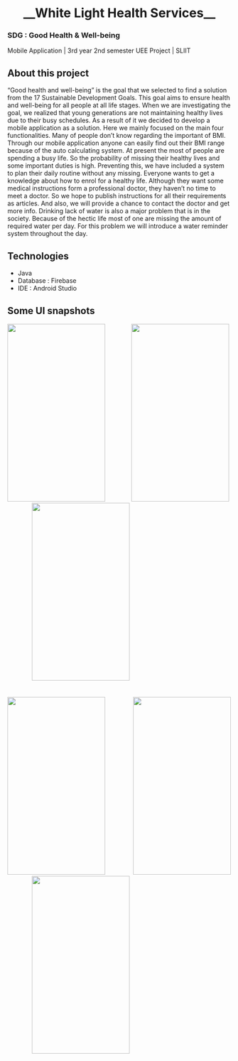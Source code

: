 <h1 align="center">__White Light Health Services__</h1>

### SDG : Good Health & Well-being
Mobile Application |  3rd year 2nd semester UEE Project | SLIIT 

<h2>About this project</h2>
“Good health and well-being” is the goal that we selected to find a solution from the 17 Sustainable Development Goals. This goal aims to ensure health and well-being for all people at all life stages. When we are investigating the goal, we realized that young generations are not maintaining healthy lives due to their busy schedules. As a result of it we decided to develop a mobile application as a solution. Here we mainly focused on the main four functionalities. Many of people don’t know regarding the important of BMI. Through our mobile application anyone can easily find out their BMI range because of the auto calculating system. At present the most of people are spending a busy life. So the probability of missing their healthy lives and some important duties is high. Preventing this, we have included a system to plan their daily routine without any missing. Everyone wants to get a knowledge about how to enrol for a healthy life. Although they want some medical instructions form a professional doctor, they haven’t no time to meet a doctor. So we hope to publish instructions for all their requirements as articles. And also, we will provide a chance to contact the doctor and get more info. Drinking lack of water is also a major problem that is in the society. Because of the hectic life most of one are missing the amount of required water per day. For this problem we will introduce a water reminder system throughout the day.

<h2>Technologies</h2>

- Java
-  Database : Firebase
-  IDE : Android Studio

<h2>Some UI snapshots </h2>


<img src="https://user-images.githubusercontent.com/87439553/201503761-601bb0d6-6086-4cff-b57b-5246b3d4cd11.jpg" width="220" height="400"/>&nbsp;&nbsp;&nbsp;&nbsp;&nbsp;&nbsp;&nbsp;&nbsp;&nbsp;&nbsp;&nbsp;&nbsp;&nbsp;&nbsp; <img src="https://user-images.githubusercontent.com/87439553/201503836-91610af6-218e-4401-9e92-3c43f3b531c6.jpg" width="220" height="400"/> &nbsp;&nbsp;&nbsp;&nbsp;&nbsp;&nbsp;&nbsp;&nbsp;&nbsp;&nbsp;&nbsp;&nbsp;&nbsp; <img src="https://user-images.githubusercontent.com/87439553/201503918-92627418-d90c-449b-af4b-8c4f771d1e82.jpg" width="220" height="400"/>
<br/><br/><br/>
<img src="https://user-images.githubusercontent.com/87439553/201503849-4d4570d4-2e80-42a3-bf50-d2b524f0f42e.jpg" width="220" height="400"/> &nbsp;&nbsp;&nbsp;&nbsp;&nbsp;&nbsp;&nbsp;&nbsp;&nbsp;&nbsp;&nbsp;&nbsp;&nbsp;&nbsp; <img src="https://user-images.githubusercontent.com/87439553/201503987-6a52afe4-d6be-49da-8910-70b6d3280ef0.jpg" width="220" height="400"/> &nbsp;&nbsp;&nbsp;&nbsp;&nbsp;&nbsp;&nbsp;&nbsp;&nbsp;&nbsp;&nbsp;&nbsp;&nbsp; <img src="https://user-images.githubusercontent.com/87439553/201504109-f8176597-486f-4db5-a713-18446c1654b1.jpg" width="220" height="400"/>


